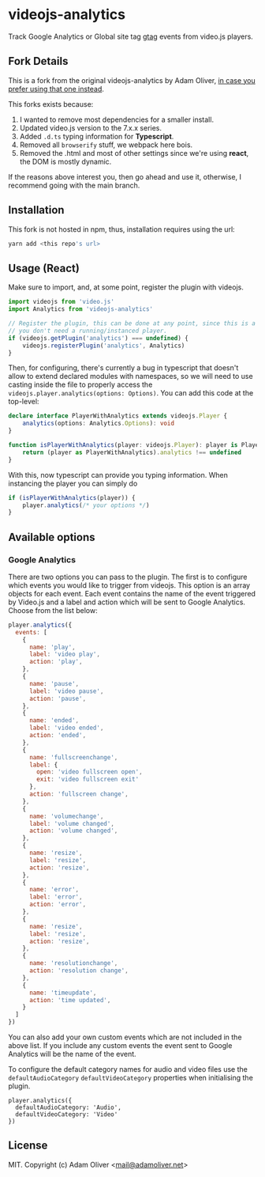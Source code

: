 # videojs-analytics

Track Google Analytics or Global site tag [gtag][gtag] events from video.js players.

## Fork Details

This is a fork from the original videojs-analytics by Adam Oliver, [in case you prefer using that one instead](https://github.com/TwigWorld/videojs-analytics). 

This forks exists because:
1. I wanted to remove most dependencies for a smaller install.
1. Updated video.js version to the 7.x.x series.
1. Added `.d.ts` typing information for **Typescript**.
1. Removed all `browserify` stuff, we webpack here bois.
1. Removed the .html and most of other settings since we're using **react**, the DOM is mostly dynamic.

If the reasons above interest you, then go ahead and use it, otherwise, I recommend going with the main branch.

## Installation

This fork is not hosted in npm, thus, installation requires using the url:

```sh
yarn add <this repo's url>
```

## Usage (React)

Make sure to import, and, at some point, register the plugin with videojs.

```typescript
import videojs from 'video.js'
import Analytics from 'videojs-analytics'

// Register the plugin, this can be done at any point, since this is a static declaration
// you don't need a running/instanced player.
if (videojs.getPlugin('analytics') === undefined) {
    videojs.registerPlugin('analytics', Analytics)
}
```

Then, for configuring, there's currently a bug in typescript that doesn't allow to extend declared modules with namespaces, so we will need to use casting inside the file to properly access the `videojs.player.analytics(options: Options)`. You can add this code at the top-level:

```typescript
declare interface PlayerWithAnalytics extends videojs.Player {
    analytics(options: Analytics.Options): void
}

function isPlayerWithAnalytics(player: videojs.Player): player is PlayerWithAnalytics {
    return (player as PlayerWithAnalytics).analytics !== undefined
}
```

With this, now typescript can provide you typing information. When instancing the player you can simply do

```typescript
if (isPlayerWithAnalytics(player)) {
    player.analytics(/* your options */)
}
```

## Available options

### Google Analytics

There are two options you can pass to the plugin. The first is to configure which events you would like to trigger from videojs.
This option is an array objects for each event.  Each event contains the name of the event triggered by Video.js and a label and action which will be sent to Google Analytics.  Choose from the list below:

```javascript
player.analytics({
  events: [
    {
      name: 'play',
      label: 'video play',
      action: 'play',
    },
    {
      name: 'pause',
      label: 'video pause',
      action: 'pause',
    },
    {
      name: 'ended',
      label: 'video ended',
      action: 'ended',
    },
    {
      name: 'fullscreenchange',
      label: {
        open: 'video fullscreen open',
        exit: 'video fullscreen exit'
      },
      action: 'fullscreen change',
    },
    {
      name: 'volumechange',
      label: 'volume changed',
      action: 'volume changed',
    },
    {
      name: 'resize',
      label: 'resize',
      action: 'resize',
    },
    {
      name: 'error',
      label: 'error',
      action: 'error',
    },
    {
      name: 'resize',
      label: 'resize',
      action: 'resize',
    },
    {
      name: 'resolutionchange',
      action: 'resolution change',
    },
    {
      name: 'timeupdate',
      action: 'time updated',
    }
  ]
})
```

You can also add your own custom events which are not included in the above list. If you include any custom events the event sent to Google Analytics will be the name of the event.

To configure the default category names for audio and video files use the `defaultAudioCategory` `defaultVideoCategory` properties when initialising the plugin.

```
player.analytics({
  defaultAudioCategory: 'Audio',
  defaultVideoCategory: 'Video'
})

```


## License

MIT. Copyright (c) Adam Oliver &lt;mail@adamoliver.net&gt;


[videojs]: http://videojs.com/
[gtag]: https://developers.google.com/analytics/devguides/collection/gtagjs/
